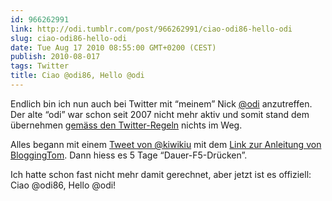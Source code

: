 ```yaml
---
id: 966262991
link: http://odi.tumblr.com/post/966262991/ciao-odi86-hello-odi
slug: ciao-odi86-hello-odi
date: Tue Aug 17 2010 08:55:00 GMT+0200 (CEST)
publish: 2010-08-017
tags: Twitter
title: Ciao @odi86, Hello @odi
---
```



Endlich bin ich nun auch bei Twitter mit “meinem” Nick
[@odi](http://twitter.com/odi) anzutreffen. Der alte “odi” war schon
seit 2007 nicht mehr aktiv und somit stand dem übernehmen [gemäss den
Twitter-Regeln](http://support.twitter.com/groups/33-report-a-violation/topics/122-reporting-violations/articles/105572-inaktive-benutzernamen)
nichts im Weg.

Alles begann mit einem [Tweet von
@kiwikiu](http://twitter.com/kiwikiu/status/20952001734) mit dem [Link
zur Anleitung von
BloggingTom](http://bloggingtom.ch/archives/2010/08/12/how-to-inaktiven-twitter-account-ubernehmen/).
Dann hiess es 5 Tage “Dauer-F5-Drücken”.

Ich hatte schon fast nicht mehr damit gerechnet, aber jetzt ist es
offiziell: Ciao @odi86, Hello @odi!

